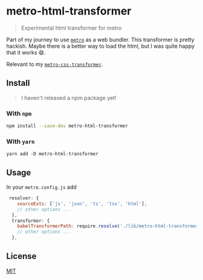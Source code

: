 # metro-html-transformer

> Experimental html transformer for metro

Part of my journey to use [`metro`](https://facebook.github.io/metro/) as a web bundler. This transformer is pretty hackish. Maybe there is a better way to load the html, but I was quite happy that it works 😄.

Relevant to my [`metro-css-transformer`](https://github.com/tobiastimm/metro-css-transformer).

## Install

> I haven't released a npm package yet!

### With `npm`

```bash
npm install --save-dev metro-html-transformer
```

### With `yarn`

```
yarn add -D metro-html-transformer
```

## Usage

In your `metro.config.js` add

```js
 resolver: {
    sourceExts: ['js', 'json', 'ts', 'tsx', 'html'],
    // other options ...
  },
  transformer: {
    babelTransformerPath: require.resolve('./lib/metro-html-transformer'),
    // other options ...
  },
```

## License

[MIT](./LICENSE)
